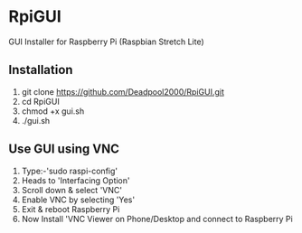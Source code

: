 # RpiGUI
GUI Installer for Raspberry Pi (Raspbian Stretch Lite)

## Installation
1) git clone https://github.com/Deadpool2000/RpiGUI.git
2) cd RpiGUI
3) chmod +x gui.sh
4) ./gui.sh

## Use GUI using VNC 
1) Type:-'sudo raspi-config'
2) Heads to 'Interfacing Option'
3) Scroll down & select 'VNC'
4) Enable VNC by selecting 'Yes'
5) Exit & reboot Raspberry Pi
6) Now Install 'VNC Viewer on Phone/Desktop and connect to Raspberry Pi
